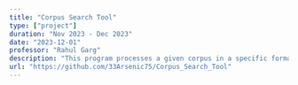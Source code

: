 ```yaml
---
title: "Corpus Search Tool"
type: ["project"]
duration: "Nov 2023 - Dec 2023"
date: "2023-12-01"
professor: "Rahul Garg"
description: "This program processes a given corpus in a specific format and answers user queries based on the information within the corpus. The goal is to develop a search mechanism that allows users to ask questions and retrieve relevant information from the corpus."
url: "https://github.com/33Arsenic75/Corpus_Search_Tool"
---
```

